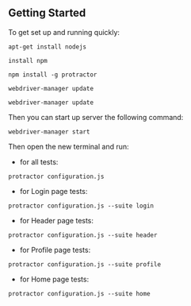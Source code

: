 Getting Started
---------------

To get set up and running quickly:

```
apt-get install nodejs
```

```
install npm
```

```
npm install -g protractor
```
```
webdriver-manager update
```
```
webdriver-manager update
```
Then you can start up server the following command:
```
webdriver-manager start
```

Then open the new terminal and run:
- for all tests:
```
protractor configuration.js
```
- for Login page tests:
```
protractor configuration.js --suite login
```
- for Header page tests:
```
protractor configuration.js --suite header
```
- for Profile page tests:
```
protractor configuration.js --suite profile
```
- for Home page tests:
```
protractor configuration.js --suite home
```